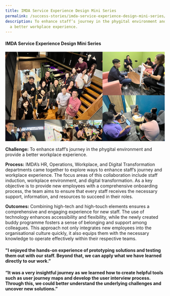 ```yaml
---
title: IMDA Service Experience Design Mini Series
permalink: /success-stories/imda-service-experience-design-mini-series/
description: To enhance staff’s journey in the phygital environment and provide
  a better workplace experience.
---
```

#### **IMDA Service Experience Design Mini Series**

![](/images/Stories/stories_imda.jpg)

**Challenge:**
To enhance staff’s journey in the phygital environment and provide a better workplace experience.

**Process:** 
IMDA’s HR, Operations, Workplace, and Digital Transformation departments came together to explore ways to enhance staff’s journey and workplace experience. The focus areas of this collaboration include staff induction, workplace environment, and digital transformation. As a key objective is to provide new employees with a comprehensive onboarding process, the team aims to ensure that every staff receives the necessary support, information, and resources to succeed in their roles. 

**Outcomes:**
Combining high-tech and high-touch elements ensures a comprehensive and engaging experience for new staff. The use of technology enhances accessibility and flexibility, while the newly created buddy programme fosters a sense of belonging and support among colleagues. This approach not only integrates new employees into the organisational culture quickly, it also equips them with the necessary knowledge to operate effectively within their respective teams.

#### <b>"I enjoyed the hands-on experience of prototyping solutions and testing them out with our staff. Beyond that, we can apply what we have learned directly to our work.”</b>

#### <b>“It was a very insightful journey as we learned how to create helpful tools such as user journey maps and develop the user interview process. Through this, we could better understand the underlying challenges and uncover new solutions.”</b>